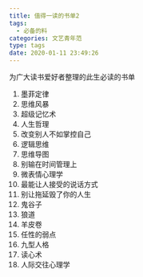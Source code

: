 ```yaml
---
title: 值得一读的书单2
tags:
  - 必备的料
categories: 文艺青年范
type: tags
date: 2020-01-11 23:49:26
---
```



为广大读书爱好者整理的此生必读的书单

<!-- more -->


1. 墨菲定律
2. 思维风暴
3. 超级记忆术
4. 人生哲理
5. 改变别人不如掌控自己
6. 逻辑思维
7. 思维导图
8. 别输在时间管理上
9. 微表情心理学
10. 最能让人接受的说话方式
11. 别让拖延毁了你的人生
12. 鬼谷子
13. 狼道
14. 羊皮卷
15. 任性的弱点
16. 九型人格
17. 读心术
18. 人际交往心理学

